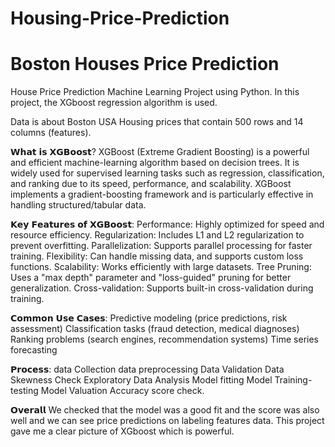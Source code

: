 # Housing-Price-Prediction
# Boston Houses Price Prediction
House Price Prediction Machine Learning Project using Python. In this project, the XGboost regression algorithm is used.

Data is about Boston USA Housing prices that contain 500 rows and 14 columns (features). 

𝗪𝗵𝗮𝘁 𝗶𝘀 𝗫𝗚𝗕𝗼𝗼𝘀𝘁?
XGBoost (Extreme Gradient Boosting) is a powerful and efficient machine-learning algorithm based on decision trees. It is widely used for supervised learning tasks such as regression, classification, and ranking due to its speed, performance, and scalability. XGBoost implements a gradient-boosting framework and is particularly effective in handling structured/tabular data.

𝗞𝗲𝘆 𝗙𝗲𝗮𝘁𝘂𝗿𝗲𝘀 𝗼𝗳 𝗫𝗚𝗕𝗼𝗼𝘀𝘁:
Performance: Highly optimized for speed and resource efficiency.
Regularization: Includes L1 and L2 regularization to prevent overfitting.
Parallelization: Supports parallel processing for faster training.
Flexibility: Can handle missing data, and supports custom loss functions.
Scalability: Works efficiently with large datasets.
Tree Pruning: Uses a "max depth" parameter and "loss-guided" pruning for better generalization.
Cross-validation: Supports built-in cross-validation during training.

𝗖𝗼𝗺𝗺𝗼𝗻 𝗨𝘀𝗲 𝗖𝗮𝘀𝗲𝘀:
Predictive modeling (price predictions, risk assessment)
Classification tasks (fraud detection, medical diagnoses)
Ranking problems (search engines, recommendation systems)
Time series forecasting

𝗣𝗿𝗼𝗰𝗲𝘀𝘀:
data Collection
data preprocessing
Data Validation
Data Skewness Check
Exploratory Data Analysis
Model fitting
Model Training-testing
Model Valuation
Accuracy score check.


𝗢𝘃𝗲𝗿𝗮𝗹𝗹 We checked that the model was a good fit and the score was also well and we can see price predictions on labeling features data. This project gave me a clear picture of XGboost which is powerful.

